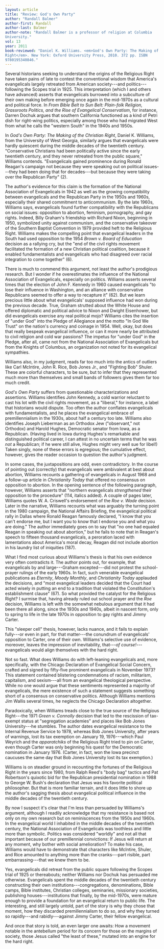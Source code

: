 ```yaml
---
layout: article
title: "Review: God's Own Party"
author: "Randall Balmer"
author-first: Randall
author-last: Balmer
author-note: "Randall Balmer is a professor of religion at Columbia
University."
vol: 13
year: 2011
book-reviewed: "Daniel K. Williams. <em>God's Own Party: The Making of the Christian
Right</em>. New York: Oxford University Press, 2010. 372 pp. ISBN
9780195340846."
---
```


Several historians seeking to understand the origins of the Religious
Right have taken pains of late to contest the conventional wisdom that
America's evangelicals largely retreated from American society---and
politics---following the Scopes trial in 1925. This interpretation (which
I and others have advanced) asserts that evangelicals burrowed into a
subculture of their own making before emerging once again in the
mid-1970s as a cultural and political force. In *From Bible Belt to Sun
Belt: Plain-folk Religion, Grassroots Politics, and the Rise of
Evangelical Conservatism*, for instance, Darren Dochuk argues that
southern California functioned as a kind of Petri dish for right-wing
politics, especially among those who had migrated West from what he
calls the "western South" in the 1940s and 1950s.

In *God's Own Party: The Making of the Christian Right*, Daniel K.
Williams, from the University of West Georgia, similarly argues that
evangelicals were hardly quiescent during the middle decades of the
twentieth century. "Conservative Christians had been politically active
since the early twentieth century, and they never retreated from the
public square," Williams contends. "Evangelicals gained prominence
during Ronald Reagan's campaign not because they were speaking out on
political issues---they had been doing that for decades---but because they
were taking over the Republican Party" (2).

The author's evidence for this claim is the formation of the National
Association of Evangelicals in 1942 as well as the growing compatibility
between evangelicals and the Republican Party in the 1950s and 1960s,
especially their shared commitment to anticommunism. By the late 1960s,
Williams says, evangelicals found further compatibility with the
Republicans on social issues: opposition to abortion, feminism,
pornography, and gay rights. Indeed, Billy Graham's friendship with
Richard Nixon, beginning in 1950, symbolized unity against communism,
and the conservative takeover of the Southern Baptist Convention in 1979
provided heft to the Religious Right. Williams makes the compelling
point that evangelical leaders in the South had used opposition to the
1954 *Brown v. Board of Education* decision as a rallying cry, but the
"end of the civil rights movement facilitated the formation of a new
Christian political coalition, because it enabled fundamentalists and
evangelicals who had disagreed over racial integration to come together"
(6).

There is much to commend this argument, not least the author's
prodigious research. But I wonder if he overestimates the influence of
the National Association of Evangelicals, especially on politics.
Williams asserts several times that the election of John F. Kennedy in
1960 caused evangelicals "to lose their influence in Washington, and an
alliance with conservative Republicans seemed to offer a way to
recapture it" (62). But we learn precious little about what
evangelicals' supposed influence had won during the previous decade.
True, Graham strutted about the White House and offered diplomatic and
political advice to Nixon and Dwight Eisenhower, but did evangelicals
exercise any real political mojo? Williams cites the insertion of "under
God" into the Pledge of Allegiance and the motto "In God We Trust" on
the nation's currency and coinage in 1954. Well, okay, but does that
really bespeak evangelical influence, or can it more nearly be
attributed to civil religion and cold war passions? The impetus for
"under God" in the Pledge, after all, came not from the National
Association of Evangelicals but from the Knights of Columbus, an
organization not noted for its evangelical sympathies.

Williams also, in my judgment, reads far too much into the antics of
outliers like Carl McIntire, John R. Rice, Bob Jones Jr., and "Fighting
Bob" Shuler. These are colorful characters, to be sure, but to infer
that they represented much more than themselves and small bands of
followers gives them far too much credit.

*God's Own Party* suffers from questionable characterizations and
assertions. Williams identifies John Kennedy, a cold warrior reluctant
to cast his lot with the civil rights movement, as a "liberal," for
instance, a label that historians would dispute. Too often the author
conflates evangelicals with fundamentalists, and he places the
evangelical embrace of premillennialism in the 1930s, about half a
century too late. Williams also identifies Joseph Lieberman as an
Orthodox Jew ("observant," not Orthodox) and Harold Hughes, Democratic
senator from Iowa, as a Republican. (Having lived in Iowa during
Hughes's remarkable and distinguished political career, I can attest in
no uncertain terms that he was *not* a Republican; if he were still
alive, Hughes might very well sue for libel!) Taken singly, none of
these errors is egregious; the cumulative effect, however, gives the
reader occasion to question the author's judgment.

In some cases, the juxtapositions are odd, even contradictory. In the
course of pointing out (correctly) that evangelicals were ambivalent at
best about abortion, Williams recounts a gathering of evangelicals in
August 1968 and a follow-up article in *Christianity Today* that offered
no consensus on opposition to abortion. In the opening sentence of the
following paragraph, however, Williams asserts that "northern
evangelicals *strengthened* their opposition to the procedure" (114,
italics added). A couple of pages later, Williams quotes W. A.
Criswell's endorsement of the *Roe v. Wade* decision. Later in the
narrative, Williams recounts what was arguably the turning point in the
1980 campaign, the National Affairs Briefing, the evangelical political
rally in Dallas where Ronald Reagan famously declared, "I know that you
can't endorse me, but I want you to know that I endorse you and what you
are doing." The author immediately goes on to say that "no one had
equaled Reagan in speaking out about abortion," but he fails to note
that in Reagan's speech to fifteen thousand evangelicals, a peroration
laced with lamentations about America's moral decay, Reagan did not
include abortion in his laundry list of iniquities (187).

What I find most curious about Williams's thesis is that his own
evidence very often contradicts it. The author points out, for example,
that evangelicals by and large---Graham excepted---did not protest the
school-prayer rulings of the early 1960s. In fact, such venerable
evangelical publications as *Eternity*, *Moody Monthly*, and
*Christianity Today* applauded the decisions, and "most evangelical
leaders decided that the Court had acted wisely in putting an end to a
tradition that violated the Constitution's establishment clause" (67).
So what provided the catalyst for the Religious Right? I surmise that,
having already ruled out school prayer and the *Roe* decision, Williams
is left with the somewhat nebulous argument that it had been there all
along, since the 1930s and 1940s, albeit in nascent form, only to spring
to life in the late 1970s in opposition to gay rights and Jimmy Carter.

This "sleeper cell" thesis, however, lacks nuance, and it fails to
explain fully---or even in part, for that matter---the conundrum of
evangelicals' opposition to Carter, one of their own. Williams's
selective use of evidence, moreover, leaves the impression of
inevitability, that---*of course!*---evangelicals would align themselves
with the hard right.

Not so fast. What does Williams do with left-leaning evangelicals and,
more specifically, with the Chicago Declaration of Evangelical Social
Concern, crafted and signed by fifty-five prominent evangelicals in
November 1973? This statement contained blistering condemnations of
racism, militarism, capitalism, and sexism---all from an evangelical
theological perspective. While no one would argue that these sentiments
represented a majority of evangelicals, the mere existence of such a
statement suggests something short of a consensus on conservative
politics. Although Williams mentions Jim Wallis several times, he
neglects the Chicago Declaration altogether.

Paradoxically, when Williams treads close to the true source of the
Religious Right---the 1971 *Green v. Connolly* decision that led to the
rescission of tax-exempt status at "segregation academies" and places
like Bob Jones University---he stumbles. The author dates evangelical
resistance to the Internal Revenue Service to 1978, whereas Bob Jones
University, after years of warnings, lost its tax exemption on January
19, 1976---which Paul Weyrich and the *apparatchiks* of the Religious
Right tried to pin on Carter, even though Carter was only beginning his
quest for the Democratic nomination in January 1976. (Carter, in fact,
won the Iowa precinct caucuses the same day that Bob Jones University
lost its tax exemption.)

Williams is on steadier ground in recounting the fortunes of the
Religious Right in the years since 1980, from Ralph Reed's "body bag"
tactics and Pat Robertson's quixotic bid for the Republican presidential
nomination in 1988 to George W. Bush's declaration that Jesus was his
favorite political philosopher. But that is more familiar terrain, and
it does little to shore up the author's sagging thesis about evangelical
political influence in the middle decades of the twentieth century.

By now I suspect it's clear that I'm less than persuaded by Williams's
argument, although I readily acknowledge that my resistance is based not
only on my own research but on reminiscences from the 1950s and 1960s.
In the evangelical world I inhabited in the middle decades of the
twentieth century, the National Association of Evangelicals was
toothless and little more than symbolic. Politics was considered
"worldly" and not all that important because of our premillennial
convictions: If Jesus will return at any moment, why bother with social
amelioration? To make his case, Williams would have to demonstrate that
characters like McIntire, Shuler, and Rice amounted to anything more
than the cranks---part risible, part embarrassing---that we knew them to be.

Yes, evangelicals did retreat from the public square following the
Scopes trial of 1925 or thereabouts; neither Williams nor Dochuk has
persuaded me otherwise. Evangelicals spent the middle decades of the
twentieth century constructing their own institutions---congregations,
denominations, Bible camps, Bible institutes, Christian colleges,
seminaries, missionary societies, publishing houses---institutions that
finally, by the mid-1970s, were mature enough to provide a foundation
for an evangelical return to public life. The interesting, and still
largely untold, part of the story is why they chose that moment, how
they discarded premillennialism to do so, and why they turned so
rapidly---and rabidly---against Jimmy Carter, their fellow evangelical.

And once that story is told, an even larger one awaits: How a movement
notable in the antebellum period for its concern for those on the
margins of society, those Jesus called "the least of these," mutated
into an engine for the hard right.

